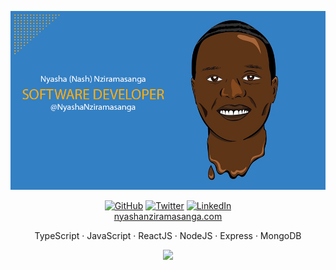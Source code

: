 ![cartoon](https://github.com/NyashaNziramasanga/NyashaNziramasanga/blob/master/nash-software-developer.png)

<p align="center">
	<a href="https://github.com/NyashaNziramasanga"><img src="https://img.shields.io/github/followers/NyashaNziramasanga.svg?label=GitHub&style=social" alt="GitHub"></a>
	<a href="https://twitter.com/NyashaNziboi"><img src="https://img.shields.io/twitter/follow/NyashaNziboi?label=Twitter&style=social" alt="Twitter"></a>
	<a href="https://www.linkedin.com/in/nyasha-nash-nziramasanga-446380116"><img src="https://img.shields.io/badge/LinkedIn--_.svg?style=social&logo=linkedin" alt="LinkedIn"></a>
<br/><a href="https://www.nyashanziramasanga.com/">nyashanziramasanga.com</a>
</p>

<p align="center">
	TypeScript · JavaScript · ReactJS · NodeJS · Express · MongoDB
</p>

<p align="center">
	<img src="https://github-readme-stats.vercel.app/api/?username=NyashaNziramasanga&show_icons=true&title_color=3380C4&icon_color=3380C4&text_color=edf2f7&bg_color=151515"></img>
</p>
